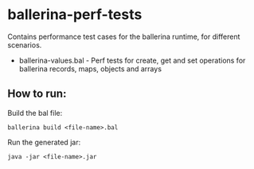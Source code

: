 # ballerina-perf-tests

Contains performance test cases for the ballerina runtime, for different scenarios.
 - ballerina-values.bal - Perf tests for create, get and set operations for ballerina records, maps, objects and arrays
 
 
How to run:
-
Build the bal file:
```
ballerina build <file-name>.bal
```

Run the generated jar:
```
java -jar <file-name>.jar
```
